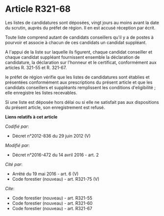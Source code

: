 # Article R321-68

Les listes de candidatures sont déposées, vingt jours au moins avant la date du scrutin, auprès du préfet de région. Il en
est accusé réception par écrit.

Toute liste comprend autant de candidats conseillers qu'il y a de postes à pourvoir et associe à chacun de ces candidats un
candidat suppléant. 

A l'appui de la liste sur laquelle ils figurent, chaque candidat conseiller et chaque candidat suppléant fournissent ensemble
la déclaration de candidature, la déclaration sur l'honneur et le certificat, conformément aux articles R. 321-55 et R.
321-67.

le préfet de région vérifie que les listes de candidatures sont établies et présentées conformément aux prescriptions du
présent article et que les candidats conseillers et suppléants remplissent les conditions d'eligibilité ; elle enregistre les
listes recevables.

Si une liste est déposée hors délai ou si elle ne satisfait pas aux dispositions du présent article, son enregistrement est
refusé.

**Liens relatifs à cet article**

_Codifié par_:

  - Décret n°2012-836 du 29 juin 2012 (V)

_Modifié par_:

  - Décret n°2016-472 du 14 avril 2016 - art. 2

_Cité par_:

  - Arrêté du 19 mai 2016 - art. 6 (V)
  - Code forestier (nouveau) - art. R321-75 (V)

_Cite_:

  - Code forestier (nouveau) - art. R321-55
  - Code forestier (nouveau) - art. R321-60
  - Code forestier (nouveau) - art. R321-67

